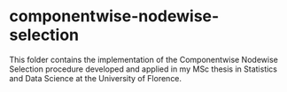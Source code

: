# componentwise-nodewise-selection
This folder contains the implementation of the Componentwise Nodewise Selection procedure developed and applied in my MSc thesis in Statistics and Data Science  at the University of Florence. 
